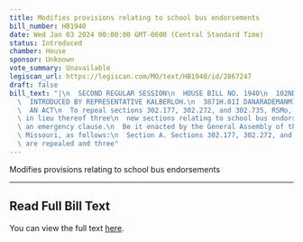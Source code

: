```yaml
---
title: Modifies provisions relating to school bus endorsements
bill_number: HB1940
date: Wed Jan 03 2024 00:00:00 GMT-0600 (Central Standard Time)
status: Introduced
chamber: House
sponsor: Unknown
vote_summary: Unavailable
legiscan_url: https://legiscan.com/MO/text/HB1940/id/2867247
draft: false
bill_text: "|\n  SECOND REGULAR SESSION\n  HOUSE BILL NO. 1940\n  102ND GENERAL ASSEMBLY\n\
  \  INTRODUCED BY REPRESENTATIVE KALBERLOH.\n  3871H.01I DANARADEMANMILLER,ChiefClerk\n\
  \  AN ACT\n  To repeal sections 302.177, 302.272, and 302.735, RSMo, and to enact\
  \ in lieu thereof three\n  new sections relating to school bus endorsements, with\
  \ an emergency clause.\n  Be it enacted by the General Assembly of the state of\
  \ Missouri, as follows:\n  Section A. Sections 302.177, 302.272, and 302.735, RSMo,\
  \ are repealed and three"
---
```

Modifies provisions relating to school bus endorsements

---

## Read Full Bill Text

You can view the full text [here](https://legiscan.com/MO/text/HB1940/id/2867247).
